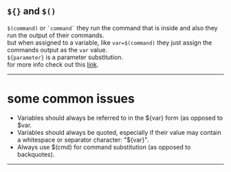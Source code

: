## `${}` and `$()`
`$(command)` or `` `command` `` they run the command that is inside and also they run the output of their commands.  
but when assigned to a variable, like `var=$(command)` they just assign the commands output as the `var` value.  
`${parameter}` is a parameter substitution.  
for more info check out this [link](https://tldp.org/LDP/abs/html/parameter-substitution.html).

---
# some common issues
* Variables should always be referred to in the ${var} form (as opposed to $var.  
* Variables should always be quoted, especially if their value may contain a whitespace or separator character: "${var}".  
* Always use $(cmd) for command substitution (as opposed to backquotes).  

---
